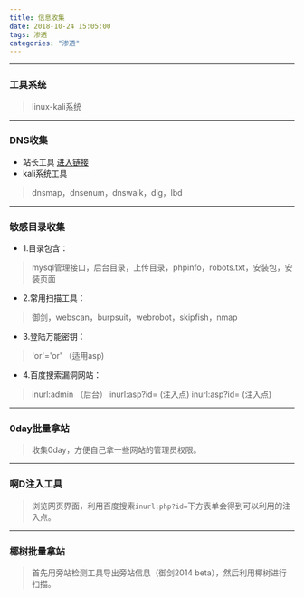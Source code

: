 ```yaml
---
title: 信息收集
date: 2018-10-24 15:05:00
tags: 渗透
categories: "渗透"
---
```


------

### 工具系统

> linux-kali系统

------

<!-- more -->

### DNS收集

 - 站长工具  [进入链接][1]
 - kali系统工具
 > dnsmap，dnsenum，dnswalk，dig，lbd

------

### 敏感目录收集

- 1.目录包含：
> mysql管理接口，后台目录，上传目录，phpinfo，robots.txt，安装包，安装页面

- 2.常用扫描工具：
> 御剑，webscan，burpsuit，webrobot，skipfish，nmap

- 3.登陆万能密钥：
> 'or'='or' （适用asp)

- 4.百度搜索漏洞网站：
> inurl:admin （后台）
inurl:asp?id= (注入点)
inurl:asp?id= (注入点)

------

### 0day批量拿站
> 收集0day，方便自己拿一些网站的管理员权限。

------

### 啊D注入工具
> 浏览网页界面，利用百度搜索`inurl:php?id=`下方表单会得到可以利用的注入点。

------

### 椰树批量拿站
> 首先用旁站检测工具导出旁站信息（御剑2014 beta），然后利用椰树进行扫描。


[1]: http://tool.chinaz.com